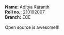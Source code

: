 **Name:**     Aditya Karanth <br>
**Roll no.:** 210102007 <br>
**Branch:**   ECE <br><br>
Open source is awesome!!!

